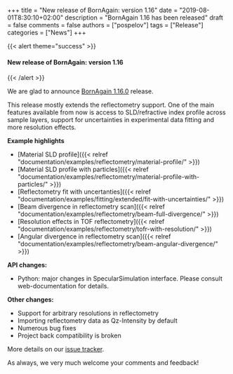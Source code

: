 +++
title = "New release of BornAgain: version 1.16"
date = "2019-08-01T8:30:10+02:00"
description = "BornAgain 1.16 has been released"
draft = false
comments = false
authors = ["pospelov"]
tags = ["Release"]
categories = ["News"]
+++

{{< alert theme="success" >}}
#### New release of BornAgain: version 1.16
{{< /alert >}}

We are glad to announce [BornAgain 1.16.0](https://www.bornagainproject.org/download/) release.

This release mostly extends the reflectometry support.
One of the main features available from now is access to
SLD/refractive index profile across sample layers, support for uncertainties in experimental data fitting and more resolution effects.

**Example highlights**

+ [Material SLD profile]({{< relref "documentation/examples/reflectometry/material-profile/" >}})
+ [Material SLD profile with particles]({{< relref "documentation/examples/reflectometry/material-profile-with-particles/" >}})
+ [Reflectometry fit with uncertanties]({{< relref "documentation/examples/fitting/extended/fit-with-uncertainties/" >}})
+ [Beam divergence in reflectometry scan]({{< relref "documentation/examples/reflectometry/beam-full-divergence/" >}})
+ [Resolution effects in TOF reflectometry]({{< relref "documentation/examples/reflectometry/tofr-with-resolution/" >}})
+ [Angular divergence in reflectometry scan]({{< relref "documentation/examples/reflectometry/beam-angular-divergence/" >}})

**API changes:**

* Python: major changes in SpecularSimulation interface. Please consult web-documentation for details.

**Other changes:**

* Support for arbitrary resolutions in reflectometry
* Importing reflectometry data as Qz-Intensity by default
* Numerous bug fixes
* Project back compatibility is broken

More details on our [issue tracker](http://apps.jcns.fz-juelich.de/redmine/versions/48).

As always, we very much welcome your comments and feedback!
